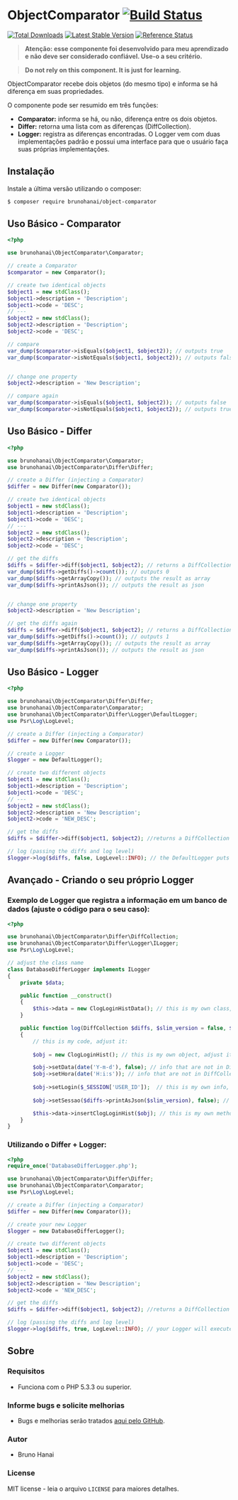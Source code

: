 # ObjectComparator [![Build Status](https://travis-ci.org/brunohanai/object-comparator.svg)](https://travis-ci.org/brunohanai/object-comparator)

[![Total Downloads](https://img.shields.io/packagist/dt/brunohanai/object-comparator.svg)](https://packagist.org/packages/brunohanai/object-comparator)
[![Latest Stable Version](https://img.shields.io/packagist/v/brunohanai/object-comparator.svg)](https://packagist.org/packages/brunohanai/object-comparator)
[![Reference Status](https://www.versioneye.com/php/brunohanai:object-comparator/reference_badge.svg)](https://www.versioneye.com/php/brunohanai:object-comparator/references)

> **Atenção: esse componente foi desenvolvido para meu aprendizado e não deve ser considerado confiável. Use-o a seu critério.** 

> **Do not rely on this component. It is just for learning.** 

ObjectComparator recebe dois objetos (do mesmo tipo) e informa se há diferença em suas propriedades.

O componente pode ser resumido em três funções:

* **Comparator:** informa se há, ou não, diferença entre os dois objetos.
* **Differ:** retorna uma lista com as diferenças (DiffCollection).
* **Logger:** registra as diferenças encontradas. O Logger vem com duas implementações padrão e possui uma interface para que o usuário faça suas próprias implementações.
 
## Instalação

Instale a última versão utilizando o composer:

```bash
$ composer require brunohanai/object-comparator
```

## Uso Básico - Comparator

```php
<?php

use brunohanai\ObjectComparator\Comparator;

// create a Comparator
$comparator = new Comparator();

// create two identical objects
$object1 = new stdClass();
$object1->description = 'Description';
$object1->code = 'DESC';
// ---
$object2 = new stdClass();
$object2->description = 'Description';
$object2->code = 'DESC';

// compare
var_dump($comparator->isEquals($object1, $object2)); // outputs true
var_dump($comparator->isNotEquals($object1, $object2)); // outputs false


// change one property
$object2->description = 'New Description';

// compare again
var_dump($comparator->isEquals($object1, $object2)); // outputs false
var_dump($comparator->isNotEquals($object1, $object2)); // outputs true
```

## Uso Básico - Differ

```php
<?php

use brunohanai\ObjectComparator\Comparator;
use brunohanai\ObjectComparator\Differ\Differ;

// create a Differ (injecting a Comparator)
$differ = new Differ(new Comparator());

// create two identical objects
$object1 = new stdClass();
$object1->description = 'Description';
$object1->code = 'DESC';
// ---
$object2 = new stdClass();
$object2->description = 'Description';
$object2->code = 'DESC';

// get the diffs
$diffs = $differ->diff($object1, $object2); // returns a DiffCollection with no diffs
var_dump($diffs->getDiffs()->count()); // outputs 0
var_dump($diffs->getArrayCopy()); // outputs the result as array
var_dump($diffs->printAsJson()); // outputs the result as json


// change one property
$object2->description = 'New Description';

// get the diffs again
$diffs = $differ->diff($object1, $object2); // returns a DiffCollection with the diffs
var_dump($diffs->getDiffs()->count()); // outputs 1
var_dump($diffs->getArrayCopy()); // outputs the result as array
var_dump($diffs->printAsJson()); // outputs the result as json
```

## Uso Básico - Logger

```php
<?php

use brunohanai\ObjectComparator\Differ\Differ;
use brunohanai\ObjectComparator\Comparator;
use brunohanai\ObjectComparator\Differ\Logger\DefaultLogger;
use Psr\Log\LogLevel;

// create a Differ (injecting a Comparator)
$differ = new Differ(new Comparator());

// create a Logger
$logger = new DefaultLogger();

// create two different objects
$object1 = new stdClass();
$object1->description = 'Description';
$object1->code = 'DESC';
// ---
$object2 = new stdClass();
$object2->description = 'New Description';
$object2->code = 'NEW_DESC';

// get the diffs
$diffs = $differ->diff($object1, $object2); //returns a DiffCollection with two diffs (description and code)

// log (passing the diffs and log level)
$logger->log($diffs, false, LogLevel::INFO); // the DefaultLogger puts a new line in your default PHP error_log file
```

## Avançado - Criando o seu próprio Logger

### Exemplo de Logger que registra a informação em um banco de dados (ajuste o código para o seu caso):

```php
<?php

use brunohanai\ObjectComparator\Differ\DiffCollection;
use brunohanai\ObjectComparator\Differ\Logger\ILogger;
use Psr\Log\LogLevel;

// adjust the class name
class DatabaseDifferLogger implements ILogger
{
    private $data;

    public function __construct()
    {
        $this->data = new ClogLoginHistData(); // this is my own class, adjust it
    }

    public function log(DiffCollection $diffs, $slim_version = false, $level = LogLevel::DEBUG)
    {
        // this is my code, adjust it:
        
        $obj = new ClogLoginHist(); // this is my own object, adjust it

        $obj->setData(date('Y-m-d'), false); // info that are not in DiffCollection
        $obj->setHora(date('H:i:s')); // info that are not in DiffCollection
        
        $obj->setLogin($_SESSION['USER_ID']);  // this is my own info, are not in DiffCollection
        
        $obj->setSessao($diffs->printAsJson($slim_version), false); // DiffCollection result as JSON

        $this->data->insertClogLoginHist($obj); // this is my own method, adjust it 
    }
}
```

### Utilizando o Differ + Logger:

```php
<?php
require_once('DatabaseDifferLogger.php');

use brunohanai\ObjectComparator\Differ\Differ;
use brunohanai\ObjectComparator\Comparator;
use Psr\Log\LogLevel;

// create a Differ (injecting a Comparator)
$differ = new Differ(new Comparator());

// create your new Logger
$logger = new DatabaseDifferLogger();

// create two different objects
$object1 = new stdClass();
$object1->description = 'Description';
$object1->code = 'DESC';
// ---
$object2 = new stdClass();
$object2->description = 'New Description';
$object2->code = 'NEW_DESC';

// get the diffs
$diffs = $differ->diff($object1, $object2); //returns a DiffCollection with two diffs (description and code)

// log (passing the diffs and log level)
$logger->log($diffs, true, LogLevel::INFO); // your Logger will execute your code
```

## Sobre

### Requisitos

* Funciona com o PHP 5.3.3 ou superior.

### Informe bugs e solicite melhorias

* Bugs e melhorias serão tratados [aqui pelo GitHub](https://github.com/brunohanai/object-comparator/issues).

### Autor

* Bruno Hanai

### License

MIT license - leia o arquivo `LICENSE` para maiores detalhes.